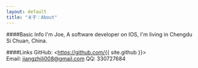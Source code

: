 ```yaml
---
layout: default
title: "关于：About"
---
```

####Basic Info
I'm Joe, A software developer on IOS, I'm living in Chengdu Si Chuan, China.

####Links
GitHub: <https://github.com/{{ site.github }}>  
Email: jiangzhili008@gmail.com
QQ: 330727684
